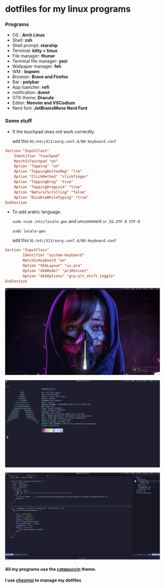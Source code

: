 # dotfiles for my linux programs

### Programs

- OS : **Arch Linux**
- Shell: **zsh**
- Shell prompt: **starship**
- Terminal: **kitty + tmux**
- File manager: **thunar**
- Terminal file manager: **yazi**
- Wallpaper manager: **feh**
- WM : **bspwm**
- Browser: **Brave and Firefox**
- Bar : **polybar**
- App luancher: **rofi**
- notification: **dunst**
- GTK theme: **Dracula**
- Editor: **Neovim and VSCodium**
- Nerd font: **JetBrainsMono Nerd Font**

### Some stuff

- If the touchpad does ont work correctlly.

  add this to `/etc/X11/xorg.conf.d/00-keyboard.conf`

```conf
Section "InputClass"
    Identifier "touchpad"
    MatchIsTouchpad "on"
    Option "Tapping" "on"
    Option "TappingButtonMap" "lrm"
    Option "ClickMethod" "clickfinger"
    Option "TappingDrag" "true"
    Option "TappingDragLock" "true"
    Option "NaturalScrolling" "false"
    Option "DisableWhileTyping" "true"
EndSection
```

- To add arabic language.

  `sudo nvim /etc/locale.gen` and uncomment `ar_EG.UTF-8 UTF-8`

  `sudo locale-gen`

  add this to `/etc/X11/xorg.conf.d/00-keyboard.conf`

```conf
Section "InputClass"
        Identifier "system-keyboard"
        MatchIsKeyboard "on"
        Option "XkbLayout" "us,ara"
        Option "XkbModel" "pc105+inet"
        Option "XkbOptions" "grp:alt_shift_toggle"
EndSection
```

![Wallpaper](assets/wp.png)

![Terminal](assets/tm.png)

![Neovim](assets/nv.png)

#### All my programs use the [catppuccin](https://github.com/catppuccin/catppuccin) theme.

#### I use [chezmoi](https://www.chezmoi.io/) to manage my dotfiles
